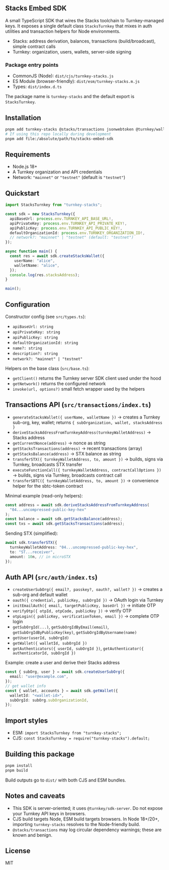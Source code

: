 ## Stacks Embed SDK

A small TypeScript SDK that wires the Stacks toolchain to Turnkey-managed keys. It exposes a single default class `StacksTurnkey` that mixes in auth utilities and transaction helpers for Node environments.

- Stacks: address derivation, balances, transactions (build/broadcast), simple contract calls
- Turnkey: organization, users, wallets, server-side signing

### Package entry points

- CommonJS (Node): `dist/cjs/turnkey-stacks.js`
- ES Module (browser-friendly): `dist/esm/turnkey-stacks.m.js`
- Types: `dist/index.d.ts`

The package name is `turnkey-stacks` and the default export is `StacksTurnkey`.

## Installation

```bash
pnpm add turnkey-stacks @stacks/transactions jsonwebtoken @turnkey/wallet-stamper
# If using this repo locally during development
pnpm add file:/absolute/path/to/stacks-embed-sdk
```

## Requirements

- Node.js 18+
- A Turnkey organization and API credentials
- Network: `"mainnet"` or `"testnet"` (default is `"testnet"`)

## Quickstart

```ts
import StacksTurnkey from "turnkey-stacks";

const sdk = new StacksTurnkey({
  apiBaseUrl: process.env.TURNKEY_API_BASE_URL!,
  apiPrivateKey: process.env.TURNKEY_API_PRIVATE_KEY!,
  apiPublicKey: process.env.TURNKEY_API_PUBLIC_KEY!,
  defaultOrganizationId: process.env.TURNKEY_ORGANIZATION_ID!,
  // network?: "mainnet" | "testnet" (default: "testnet")
});

async function main() {
  const res = await sdk.createStacksWallet({
    userName: "alice",
    walletName: "alice",
  });
  console.log(res.stacksAddress);
}

main();
```

## Configuration

Constructor config (see `src/types.ts`):

- `apiBaseUrl: string`
- `apiPrivateKey: string`
- `apiPublicKey: string`
- `defaultOrganizationId: string`
- `name?: string`
- `description?: string`
- `network?: "mainnet" | "testnet"`

Helpers on the base class (`src/base.ts`):

- `getClient()` returns the Turnkey server SDK client used under the hood
- `getNetwork()` returns the configured network
- `invoke(url, options?)` small fetch wrapper used by the helpers

## Transactions API (`src/transactions/index.ts`)

- `generateStacksWallet({ userName, walletName })` → creates a Turnkey sub-org, key, wallet; returns `{ subOrganization, wallet, stacksAddress }`
- `deriveStacksAddressFromTurnkeyAddress(turnkeyWalletAddress)` → Stacks address
- `getCurrentNonce(address)` → nonce as string
- `getStacksTransactions(address)` → recent transactions (array)
- `getStacksBalance(address)` → STX balance as string
- `transferSTX({ turnkeyWalletAddress, to, amount })` → builds, signs via Turnkey, broadcasts STX transfer
- `executeFunctionCall({ turnkeyWalletAddress, contractCallOptions })` → builds, signs via Turnkey, broadcasts contract call
- `transferSBTC({ turnkeyWalletAddress, to, amount })` → convenience helper for the sbtc-token contract

Minimal example (read-only helpers):

```ts
const address = await sdk.deriveStacksAddressFromTurnkeyAddress(
  "04...uncompressed-public-key-hex"
);
const balance = await sdk.getStacksBalance(address);
const txs = await sdk.getStacksTransactions(address);
```

Sending STX (simplified):

```ts
await sdk.transferSTX({
  turnkeyWalletAddress: "04...uncompressed-public-key-hex",
  to: "ST...receiver",
  amount: 10n, // in microSTX
});
```

## Auth API (`src/auth/index.ts`)

- `createUserSubOrg({ email?, passkey?, oauth?, wallet? })` → creates a sub-org and default wallet
- `oauth({ credential, publicKey, subOrgId })` → OAuth login via Turnkey
- `initEmailAuth({ email, targetPublicKey, baseUrl })` → initiate OTP
- `verifyOtp({ otpId, otpCode, publicKey })` → verify OTP
- `otpLogin({ publicKey, verificationToken, email })` → complete OTP login
- `getSubOrgId(...)`, `getSubOrgIdByEmail(email)`, `getSubOrgIdByPublicKey(key)`, `getSubOrgIdByUsername(name)`
- `getUser(userId, subOrgId)`
- `getWallet({ walletId, subOrgId })`
- `getAuthenticators({ userId, subOrgId })`, `getAuthenticator({ authenticatorId, subOrgId })`

Example: create a user and derive their Stacks address

```ts
const { subOrg, user } = await sdk.createUserSubOrg({
  email: "user@example.com",
});
// get wallet info
const { wallet, accounts } = await sdk.getWallet({
  walletId: "<wallet-id>",
  subOrgId: subOrg.subOrganizationId,
});
```

## Import styles

- ESM: `import StacksTurnkey from "turnkey-stacks";`
- CJS: `const StacksTurnkey = require("turnkey-stacks").default;`

## Building this package

```bash
pnpm install
pnpm build
```

Build outputs go to `dist/` with both CJS and ESM bundles.

## Notes and caveats

- This SDK is server-oriented; it uses `@turnkey/sdk-server`. Do not expose your Turnkey API keys in browsers.
- CJS build targets Node, ESM build targets browsers. In Node 18+/20+, importing `turnkey-stacks` resolves to the Node-friendly build.
- `@stacks/transactions` may log circular dependency warnings; these are known and benign.

## License

MIT
